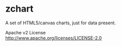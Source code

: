 zchart
======

A set of HTML5/canvas charts, just for data present.

Apache v2 License<br>
http://www.apache.org/licenses/LICENSE-2.0
